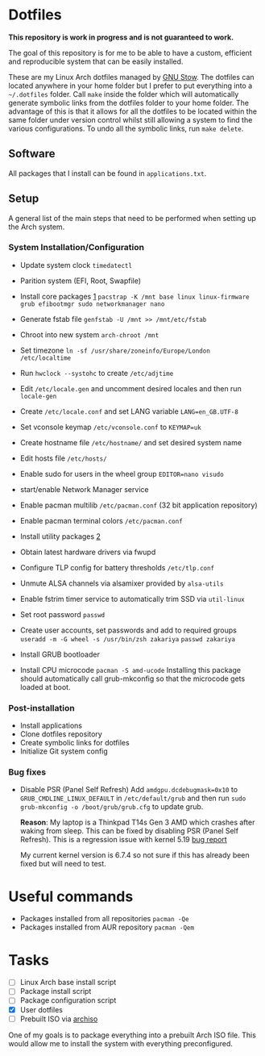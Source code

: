 # Dotfiles

**This repository is work in progress and is not guaranteed to work.**

The goal of this repository is for me to be able to have a custom, efficient and
reproducible system that can be easily installed.

These are my Linux Arch dotfiles managed by [GNU
Stow](https://www.gnu.org/software/stow/). The dotfiles can located anywhere in
your home folder but I prefer to put everything into a ``~/.dotfiles``
folder. Call ``make`` inside the folder which will automatically generate
symbolic links from the dotfiles folder to your home folder. The advantage of
this is that it allows for all the dotfiles to be located within the same folder
under version control whilst still allowing a system to find the various
configurations. To undo all the symbolic links, run ``make delete``.

## Software
All packages that I install can be found in ``applications.txt``.

## Setup
A general list of the main steps that need to be performed when setting up the
Arch system.

### System Installation/Configuration
- Update system clock ``timedatectl``

- Parition system (EFI, Root, Swapfile)

- Install core packages [1](./applications.md#core) ``pacstrap -K /mnt base linux linux-firmware grub efibootmgr sudo networkmanager nano``

- Generate fstab file ``genfstab -U /mnt >> /mnt/etc/fstab``

- Chroot into new system ``arch-chroot /mnt``

- Set timezone ``ln -sf /usr/share/zoneinfo/Europe/London /etc/localtime``

- Run ``hwclock --systohc`` to create ``/etc/adjtime``

- Edit ``/etc/locale.gen`` and uncomment desired locales and then run ``locale-gen``

- Create ``/etc/locale.conf`` and set LANG variable ``LANG=en_GB.UTF-8``

- Set vconsole keymap ``/etc/vconsole.conf`` to ``KEYMAP=uk``

- Create hostname file ``/etc/hostname/`` and set desired system name

- Edit hosts file ``/etc/hosts/``

- Enable sudo for users in the wheel group ``EDITOR=nano visudo``

- start/enable Network Manager service

- Enable pacman multilib ``/etc/pacman.conf`` (32 bit application repository)

- Enable pacman terminal colors ``/etc/pacman.conf``

- Install utility packages [2](./applications.md#utilities)

- Obtain latest hardware drivers via fwupd

- Configure TLP config for battery thresholds ``/etc/tlp.conf``

- Unmute ALSA channels via alsamixer provided by ``alsa-utils``

- Enable fstrim timer service to automatically trim SSD via ``util-linux``

- Set root password ``passwd``

- Create user accounts, set passwords and add to required groups
  ``useradd -m -G wheel -s /usr/bin/zsh zakariya``
  ``passwd zakariya``
  
- Install GRUB bootloader

- Install CPU microcode ``pacman -S amd-ucode`` 
  Installing this package should automatically call grub-mkconfig so that the
  microcode gets loaded at boot.

### Post-installation
- Install applications
- Clone dotfiles repository
- Create symbolic links for dotfiles
- Initialize Git system config

### Bug fixes
- Disable PSR (Panel Self Refresh)
  Add ``amdgpu.dcdebugmask=0x10`` to ``GRUB_CMDLINE_LINUX_DEFAULT`` in
  ``/etc/default/grub`` and then run ``sudo grub-mkconfig -o /boot/grub/grub.cfg`` to update grub.

  **Reason**: My laptop is a Thinkpad T14s Gen 3 AMD which crashes after waking
  from sleep. This can be fixed by disabling PSR (Panel Self Refresh). This is a
  regression issue with kernel 5.19 [bug
  report](https://bugs.launchpad.net/ubuntu/+source/linux-hwe-5.19/+bug/2007718)

  My current kernel version is 6.7.4 so not sure if this has already been fixed
  but will need to test.

# Useful commands
- Packages installed from all repositories ``pacman -Qe``
- Packages installed from AUR repository ``pacman -Qem``

# Tasks
- [ ] Linux Arch base install script
- [ ] Package install script
- [ ] Package configuration script
- [X] User dotfiles
- [ ] Prebuilt ISO via [archiso](https://wiki.archlinux.org/title/Archiso)

One of my goals is to package everything into a prebuilt Arch ISO
file. This would allow me to install the system with everything preconfigured.


